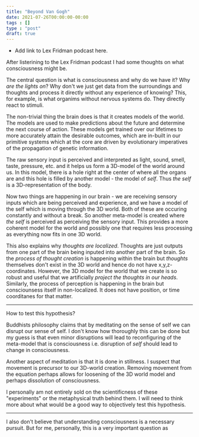 ```yaml
---
title: "Beyond Van Gogh"
date: 2021-07-26T00:00:00-00:00
tags : []
type : "post"
draft: true
---
```


- Add link to Lex Fridman podcast here.

After listerining to the Lex Fridman podcast I had some thoughts on what consciousness might be. 

The central question is what is consciousness and why do we have it? Why *are the lights on*? Why don't we just get data from the surroundings and thoughts and process it directly without any experience of knowing? This, for example, is what organims without nervous systems do. They directly react to stimuli. 

The non-trivial thing the brain does is that it creates models of the world. The models are used to make predictions about the future and determine the next course of action. These models get trained over our lifetimes to more accurately attain the desirable outcomes, which are in-built in our primitive systems which at the core are driven by evolutionary imperatives of the propagation of genetic information.

The raw sensory input is perceived and interpreted as light, sound, smell, taste, pressure, etc. and it helps us form a 3D-model of the world around us. In this model, there is a hole right at the center of where all the organs are and this hole is filled by another model - the model of *self*. Thus *the self* is a 3D-representation of the body. 

Now two things are happening in our brain - we are receiving sensory inputs which are being perceived and experience, and we have a model of the self which is moving through the 3D world. Both of these are occuring constantly and without a break. So another meta-model is created where *the self* is perceived as perceiving the sensory input. This provides a more coherent model for the world and possibly one that requires less processing as everything now fits in one 3D world. 

This also explains why *thoughts are localized*. Thoughts are just outputs from one part of the brain being inputed into another part of the brain. So the *process of thought creation* is happening within the brain but *thoughts* themselves don't exist in the 3D world and hence do not have x,y,z-coordinates. However, the 3D model for the world that we create is so robust and useful that we artificially *project the thoughts in our heads*. Similarly, the process of perception is happening in the brain but consciounsess itself in non-localized. It does not have position, or time coorditanes for that matter.

---

How to test this hypothesis?

Buddhists philosophy claims that by meditating on the sense of self we can disrupt our sense of self. I don't know how thoroughly this can be done but my guess is that even minor disruptions will lead to reconfiguring of the meta-model that is consciousness i.e. disruption of *self* should lead to change in consciousness. 

Another aspect of meditation is that it is done in stillness. I suspect that movement is precursor to our 3D-world creation. Removing movement from the equation perhaps allows for loosening of the 3D world model and perhaps dissolution of consciousness. 

I personally am not entirely sold on the scientificness of these "experiments" or the metaphysical truth behind them. I will need to think more about what would be a good way to objectively test this hypothesis.

---

I also don't believe that understanding consciousness is a necessary pursuit. But for me, personally, this is a very important question as 


